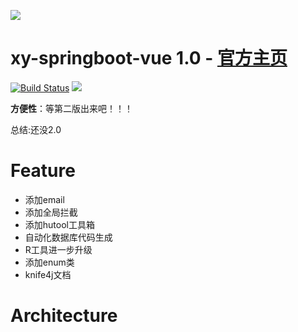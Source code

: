 ![](https://voup.cn/wp-content/uploads/2023/03/头像1.jpg)

xy-springboot-vue 1.0 - [官方主页](http://welcome.voup.cn)
=========================
<p align="left">
    <a href='https://travis-ci.org/meolu/walle-web'><img src='https://travis-ci.org/meolu/walle-web.svg?branch=master' alt="Build Status"></a>  
    <a href='https://gitter.im/meolu/walle-web'><img src='https://badges.gitter.im/Join%20Chat.svg'></a>
</p>

**方便性**：等第二版出来吧！！！

总结:还没2.0

Feature
=========================
- 添加email
- 添加全局拦截
- 添加hutool工具箱
- 自动化数据库代码生成
- R工具进一步升级
- 添加enum类
- knife4j文档


Architecture
=========================
